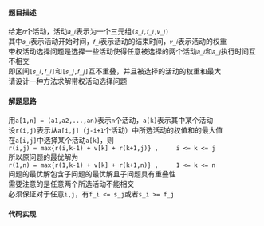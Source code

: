 #### 题目描述
给定`𝑛`个活动，活动`𝑎_𝑖`表示为一个三元组`(𝑠_𝑖,𝑓_𝑖,𝑣_𝑖)`  
其中`𝑠_𝑖`表示活动开始时间，`𝑓_𝑖`表示活动的结束时间，`𝑣_𝑖`表示活动的权重  
带权活动选择问题是选择一些活动使得任意被选择的两个活动`𝑎_𝑖`和`𝑎_𝑗`执行时间互不相交  
即区间`[𝑠_𝑖,𝑓_𝑖]`和`[𝑠_𝑗,𝑓_𝑗]`互不重叠，并且被选择的活动的权重和最大  
请设计一种方法求解带权活动选择问题

#### 解题思路
用`a[1,n] = (a1,a2,...,an)`表示`n`个活动，`a[k]`表示其中某个活动  
设`r(i,j)`表示从`a[i,j]`（`j-i+1`个活动）中所选活动的权值和的最大值  
在`a[i,j]`中选择某个活动`a[k]`，则  
`r(i,j) = max{r(i,k-1) + v[k] + r(k+1,j)} ,     i <= k <= j`  
所以原问题的最优解为  
`r(1,n) = max{r(1,k-1) + v[k] + r(k+1,n)} ,     1 <= k <= n`   
问题的最优解包含子问题的最优解且子问题具有重叠性  
需要注意的是任意两个所选活动不能相交  
必须保证对于任意`i,j`，有`f_i <= s_j`或者`s_i >= f_j`

#### 代码实现

```

```

